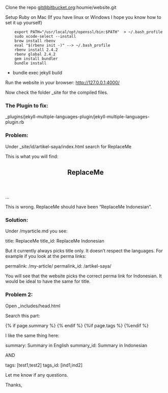 
Clone the repo git@bitbucket.org:houmie/website.git

Setup Ruby on Mac (If you have linux or Windows I hope you know how to set it up yourself)
		
		export PATH="/usr/local/opt/openssl/bin:$PATH"  > ~/.bash_profile
		sudo xcode-select --install
		brew install rbenv
		eval "$(rbenv init -)" --> ~/.bash_profile
		rbenv install 2.4.2
		rbenv global 2.4.2
		gem install bundler
		bundle install

-	bundle exec jekyll build

Run the website in your browser: http://127.0.0.1:4000/

Now check the folder _site for the compiled files.

### The Plugin to fix:
_plugins/jekyll-multiple-languages-plugin/jekyll-multiple-languages-plugin.rb


### Problem: 

Under _site/id/artikel-saya/index.html search for ReplaceMe

This is what you will find:

<article class="post h-entry article">
    <header class="post-header">
        <h1 class="post-title p-name">ReplaceMe</h1>
    </header>
…

This is wrong.  ReplaceMe should have been “ReplaceMe Indonesian”.

### Solution:
Under /myarticle.md you see: 

title: ReplaceMe
title_id: ReplaceMe Indonesian

But it currently always picks title only. It doesn’t respect the languages. For example if you look at the perma links:

permalink: /my-article/
permalink_id: /artikel-saya/

You will see that the website picks the correct perma link for Indonesian. It would be ideal to have the same for title.

### Problem 2:

Open _includes/head.html

Search this part:

{% if page.summary %}
<meta name="description" content="{{ page.summary | escape }}">
{% endif %}
{%if page.tags %}
<meta name="keywords" content="{{ page.tags | join: ', ' | escape }}"/>
{%endif %}


I like the same thing here: 

summary: Summary in English
summary_id: Summary in Indonesian

AND

tags: [test1,test2]
tags_id: [ind1,ind2]


Let me know if any questions.

Thanks,









